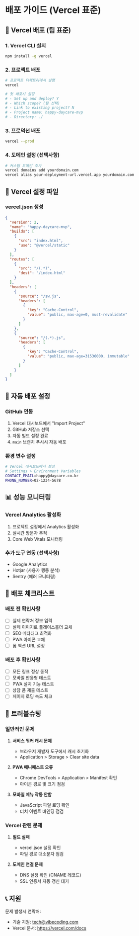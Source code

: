 # 배포 가이드 (Vercel 표준)

## 🚀 Vercel 배포 (팀 표준)

### 1. Vercel CLI 설치

```bash
npm install -g vercel
```

### 2. 프로젝트 배포

```bash
# 프로젝트 디렉토리에서 실행
vercel

# 첫 배포시 설정
# - Set up and deploy? Y
# - Which scope? (팀 선택)
# - Link to existing project? N
# - Project name: happy-daycare-mvp
# - Directory: ./
```

### 3. 프로덕션 배포

```bash
vercel --prod
```

### 4. 도메인 설정 (선택사항)

```bash
# 커스텀 도메인 추가
vercel domains add yourdomain.com
vercel alias your-deployment-url.vercel.app yourdomain.com
```

## 📁 Vercel 설정 파일

### vercel.json 생성

```json
{
  "version": 2,
  "name": "happy-daycare-mvp",
  "builds": [
    {
      "src": "index.html",
      "use": "@vercel/static"
    }
  ],
  "routes": [
    {
      "src": "/(.*)",
      "dest": "/index.html"
    }
  ],
  "headers": [
    {
      "source": "/sw.js",
      "headers": [
        {
          "key": "Cache-Control",
          "value": "public, max-age=0, must-revalidate"
        }
      ]
    },
    {
      "source": "/(.*).js",
      "headers": [
        {
          "key": "Cache-Control",
          "value": "public, max-age=31536000, immutable"
        }
      ]
    }
  ]
}
```

## 🔄 자동 배포 설정

### GitHub 연동

1. Vercel 대시보드에서 "Import Project"
2. GitHub 저장소 선택
3. 자동 빌드 설정 완료
4. `main` 브랜치 푸시시 자동 배포

### 환경 변수 설정

```bash
# Vercel 대시보드에서 설정
# Settings > Environment Variables
CONTACT_EMAIL=happy@daycare.co.kr
PHONE_NUMBER=02-1234-5678
```

## 📊 성능 모니터링

### Vercel Analytics 활성화

1. 프로젝트 설정에서 Analytics 활성화
2. 실시간 방문자 추적
3. Core Web Vitals 모니터링

### 추가 도구 연동 (선택사항)

- Google Analytics
- Hotjar (사용자 행동 분석)
- Sentry (에러 모니터링)

## 🎯 배포 체크리스트

### 배포 전 확인사항

- [ ] 실제 연락처 정보 입력
- [ ] 실제 이미지로 플레이스홀더 교체
- [ ] SEO 메타태그 최적화
- [ ] PWA 아이콘 교체
- [ ] 폼 액션 URL 설정

### 배포 후 확인사항

- [ ] 모든 링크 정상 동작
- [ ] 모바일 반응형 테스트
- [ ] PWA 설치 기능 테스트
- [ ] 상담 폼 제출 테스트
- [ ] 페이지 로딩 속도 체크

## 🔧 트러블슈팅

### 일반적인 문제

1. **서비스 워커 캐시 문제**

   - 브라우저 개발자 도구에서 캐시 초기화
   - Application > Storage > Clear site data

2. **PWA 매니페스트 오류**

   - Chrome DevTools > Application > Manifest 확인
   - 아이콘 경로 및 크기 점검

3. **모바일 메뉴 작동 안함**
   - JavaScript 파일 로딩 확인
   - 터치 이벤트 바인딩 점검

### Vercel 관련 문제

1. **빌드 실패**

   - vercel.json 설정 확인
   - 파일 경로 대소문자 점검

2. **도메인 연결 문제**
   - DNS 설정 확인 (CNAME 레코드)
   - SSL 인증서 자동 갱신 대기

## 📞 지원

문제 발생시 연락처:

- 기술 지원: tech@vibecoding.com
- Vercel 문서: https://vercel.com/docs
